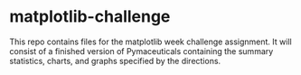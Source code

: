 # matplotlib-challenge

This repo contains files for the matplotlib week challenge assignment. It will consist of a finished version of Pymaceuticals containing the summary statistics, charts, and graphs specified by the directions.
